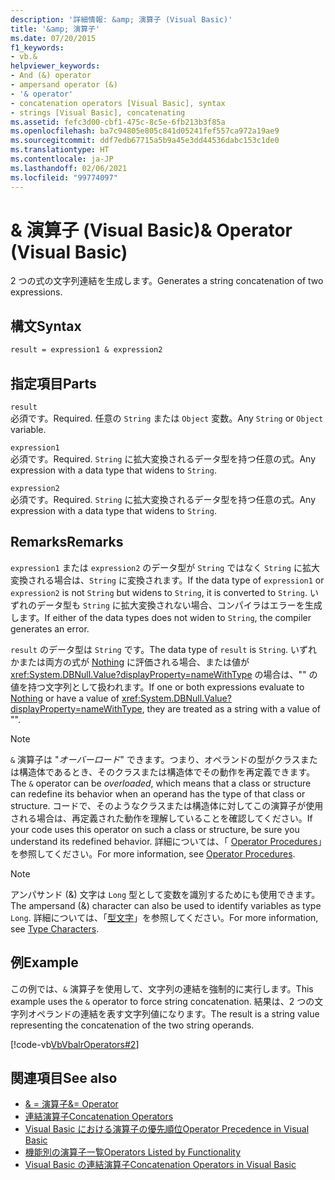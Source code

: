 ```yaml
---
description: '詳細情報: &amp; 演算子 (Visual Basic)'
title: '&amp; 演算子'
ms.date: 07/20/2015
f1_keywords:
- vb.&
helpviewer_keywords:
- And (&) operator
- ampersand operator (&)
- '& operator'
- concatenation operators [Visual Basic], syntax
- strings [Visual Basic], concatenating
ms.assetid: fefc3d00-cbf1-475c-8c5e-6fb213b3f85a
ms.openlocfilehash: ba7c94805e805c841d05241fef557ca972a19ae9
ms.sourcegitcommit: ddf7edb67715a5b9a45e3dd44536dabc153c1de0
ms.translationtype: HT
ms.contentlocale: ja-JP
ms.lasthandoff: 02/06/2021
ms.locfileid: "99774097"
---
```

# <a name="amp-operator-visual-basic"></a><span data-ttu-id="abf5c-103">&amp; 演算子 (Visual Basic)</span><span class="sxs-lookup"><span data-stu-id="abf5c-103">&amp; Operator (Visual Basic)</span></span>

<span data-ttu-id="abf5c-104">2 つの式の文字列連結を生成します。</span><span class="sxs-lookup"><span data-stu-id="abf5c-104">Generates a string concatenation of two expressions.</span></span>  
  
## <a name="syntax"></a><span data-ttu-id="abf5c-105">構文</span><span class="sxs-lookup"><span data-stu-id="abf5c-105">Syntax</span></span>  
  
```vb  
result = expression1 & expression2  
```  
  
## <a name="parts"></a><span data-ttu-id="abf5c-106">指定項目</span><span class="sxs-lookup"><span data-stu-id="abf5c-106">Parts</span></span>  

 `result`  
 <span data-ttu-id="abf5c-107">必須です。</span><span class="sxs-lookup"><span data-stu-id="abf5c-107">Required.</span></span> <span data-ttu-id="abf5c-108">任意の `String` または `Object` 変数。</span><span class="sxs-lookup"><span data-stu-id="abf5c-108">Any `String` or `Object` variable.</span></span>  
  
 `expression1`  
 <span data-ttu-id="abf5c-109">必須です。</span><span class="sxs-lookup"><span data-stu-id="abf5c-109">Required.</span></span> <span data-ttu-id="abf5c-110">`String` に拡大変換されるデータ型を持つ任意の式。</span><span class="sxs-lookup"><span data-stu-id="abf5c-110">Any expression with a data type that widens to `String`.</span></span>  
  
 `expression2`  
 <span data-ttu-id="abf5c-111">必須です。</span><span class="sxs-lookup"><span data-stu-id="abf5c-111">Required.</span></span> <span data-ttu-id="abf5c-112">`String` に拡大変換されるデータ型を持つ任意の式。</span><span class="sxs-lookup"><span data-stu-id="abf5c-112">Any expression with a data type that widens to `String`.</span></span>  
  
## <a name="remarks"></a><span data-ttu-id="abf5c-113">Remarks</span><span class="sxs-lookup"><span data-stu-id="abf5c-113">Remarks</span></span>  

 <span data-ttu-id="abf5c-114">`expression1` または `expression2` のデータ型が `String` ではなく `String` に拡大変換される場合は、`String` に変換されます。</span><span class="sxs-lookup"><span data-stu-id="abf5c-114">If the data type of `expression1` or `expression2` is not `String` but widens to `String`, it is converted to `String`.</span></span> <span data-ttu-id="abf5c-115">いずれのデータ型も `String` に拡大変換されない場合、コンパイラはエラーを生成します。</span><span class="sxs-lookup"><span data-stu-id="abf5c-115">If either of the data types does not widen to `String`, the compiler generates an error.</span></span>  
  
 <span data-ttu-id="abf5c-116">`result` のデータ型は `String` です。</span><span class="sxs-lookup"><span data-stu-id="abf5c-116">The data type of `result` is `String`.</span></span> <span data-ttu-id="abf5c-117">いずれかまたは両方の式が [Nothing](../nothing.md) に評価される場合、または値が <xref:System.DBNull.Value?displayProperty=nameWithType> の場合は、"" の値を持つ文字列として扱われます。</span><span class="sxs-lookup"><span data-stu-id="abf5c-117">If one or both expressions evaluate to [Nothing](../nothing.md) or have a value of <xref:System.DBNull.Value?displayProperty=nameWithType>, they are treated as a string with a value of "".</span></span>  
  
> [!NOTE]
> <span data-ttu-id="abf5c-118">`&` 演算子は "*オーバーロード*" できます。つまり、オペランドの型がクラスまたは構造体であるとき、そのクラスまたは構造体でその動作を再定義できます。</span><span class="sxs-lookup"><span data-stu-id="abf5c-118">The `&` operator can be *overloaded*, which means that a class or structure can redefine its behavior when an operand has the type of that class or structure.</span></span> <span data-ttu-id="abf5c-119">コードで、そのようなクラスまたは構造体に対してこの演算子が使用される場合は、再定義された動作を理解していることを確認してください。</span><span class="sxs-lookup"><span data-stu-id="abf5c-119">If your code uses this operator on such a class or structure, be sure you understand its redefined behavior.</span></span> <span data-ttu-id="abf5c-120">詳細については、「 [Operator Procedures](../../programming-guide/language-features/procedures/operator-procedures.md)」を参照してください。</span><span class="sxs-lookup"><span data-stu-id="abf5c-120">For more information, see [Operator Procedures](../../programming-guide/language-features/procedures/operator-procedures.md).</span></span>  
  
> [!NOTE]
> <span data-ttu-id="abf5c-121">アンパサンド (&) 文字は `Long` 型として変数を識別するためにも使用できます。</span><span class="sxs-lookup"><span data-stu-id="abf5c-121">The ampersand (&) character can also be used to identify variables as type `Long`.</span></span> <span data-ttu-id="abf5c-122">詳細については、「[型文字](../../programming-guide/language-features/data-types/type-characters.md)」を参照してください。</span><span class="sxs-lookup"><span data-stu-id="abf5c-122">For more information, see [Type Characters](../../programming-guide/language-features/data-types/type-characters.md).</span></span>  
  
## <a name="example"></a><span data-ttu-id="abf5c-123">例</span><span class="sxs-lookup"><span data-stu-id="abf5c-123">Example</span></span>  

 <span data-ttu-id="abf5c-124">この例では、`&` 演算子を使用して、文字列の連結を強制的に実行します。</span><span class="sxs-lookup"><span data-stu-id="abf5c-124">This example uses the `&` operator to force string concatenation.</span></span> <span data-ttu-id="abf5c-125">結果は、2 つの文字列オペランドの連結を表す文字列値になります。</span><span class="sxs-lookup"><span data-stu-id="abf5c-125">The result is a string value representing the concatenation of the two string operands.</span></span>  
  
 [!code-vb[VbVbalrOperators#2](~/samples/snippets/visualbasic/VS_Snippets_VBCSharp/VbVbalrOperators/VB/Class1.vb#2)]  
  
## <a name="see-also"></a><span data-ttu-id="abf5c-126">関連項目</span><span class="sxs-lookup"><span data-stu-id="abf5c-126">See also</span></span>

- [<span data-ttu-id="abf5c-127">& = 演算子</span><span class="sxs-lookup"><span data-stu-id="abf5c-127">&= Operator</span></span>](and-assignment-operator.md)
- [<span data-ttu-id="abf5c-128">連結演算子</span><span class="sxs-lookup"><span data-stu-id="abf5c-128">Concatenation Operators</span></span>](concatenation-operators.md)
- [<span data-ttu-id="abf5c-129">Visual Basic における演算子の優先順位</span><span class="sxs-lookup"><span data-stu-id="abf5c-129">Operator Precedence in Visual Basic</span></span>](operator-precedence.md)
- [<span data-ttu-id="abf5c-130">機能別の演算子一覧</span><span class="sxs-lookup"><span data-stu-id="abf5c-130">Operators Listed by Functionality</span></span>](operators-listed-by-functionality.md)
- [<span data-ttu-id="abf5c-131">Visual Basic の連結演算子</span><span class="sxs-lookup"><span data-stu-id="abf5c-131">Concatenation Operators in Visual Basic</span></span>](../../programming-guide/language-features/operators-and-expressions/concatenation-operators.md)
